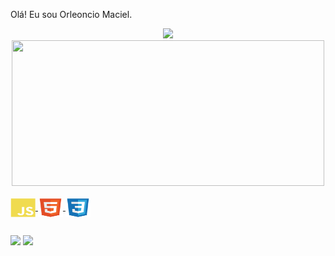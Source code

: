 Olá! Eu sou Orleoncio Maciel.

<div align="center">
  <a href="https://github.com/orleoncio-maciel">
  <img height="180em" src="https://github-readme-stats.vercel.app/api?username=orleoncio-maciel&show_icons=true&theme=dark&include_all_commits=true&count_private=true"/>
  <img height="233em" width="500em" src="https://github-readme-stats.vercel.app/api/top-langs/?username=orleoncio-maciel&layout=compact&langs_count=7&theme=dark"/>
</div>

<div style="display: inline_block"><br>
  <img align="center" alt="Orle-Js" height="30" width="40" src="https://raw.githubusercontent.com/devicons/devicon/master/icons/javascript/javascript-plain.svg">
  <!--<img align="center" alt="Orle-Node" height="30" width="40" src="https://raw.githubusercontent.com/devicons/devicon/master/icons/nodejs/nodejs-plain.svg">-->
  <!--<img align="center" alt="Orle-React" height="30" width="40" src="https://raw.githubusercontent.com/devicons/devicon/master/icons/react/react-original.svg">-->
  <img align="center" alt="Orle-HTML" height="30" width="40" src="https://raw.githubusercontent.com/devicons/devicon/master/icons/html5/html5-original.svg">
  <img align="center" alt="Orle-CSS" height="30" width="40" src="https://raw.githubusercontent.com/devicons/devicon/master/icons/css3/css3-original.svg">
  <!--<img align="center" alt="Orle-Python" height="30" width="40" src="https://raw.githubusercontent.com/devicons/devicon/master/icons/python/python-original.svg">-->
  <!--<img align="center" alt="Orle-Csharp" height="30" width="40" src="https://raw.githubusercontent.com/devicons/devicon/master/icons/csharp/csharp-original.svg">-->
</div>

  ##

<div> 
  <a href="https://www.linkedin.com/in/rafaella-ballerini-45875016a" target="_blank"><img src="https://img.shields.io/badge/-LinkedIn-%230077B5?style=for-the-badge&logo=linkedin&logoColor=white" target="_blank"></a> 
  <a href="mailto:orleonciodev@hotmail.com" ><img src="https://img.shields.io/badge/Microsoft_Outlook-0078D4?style=for-the-badge&logo=microsoft-outlook&logoColor=white"></a>
 
  <!--![Snake animation](https://github.com/rafaballerini/rafaballerini/blob/output/github-contribution-grid-snake.svg)-->
 
</div>
